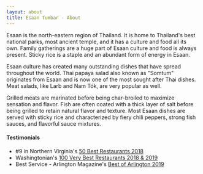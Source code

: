 ```yaml
---
layout: about
title: Esaan Tumbar - About
---
```


Esaan is the north-eastern region of Thailand. It is home to Thailand's best national parks, most ancient temple, and it has a culture and food all its own. Family gatherings are a huge part of Esaan culture and food is always present. Sticky rice is a staple and an abundant form of energy in Esaan.

Esaan culture has created many outstanding dishes that have spread throughout the world. Thai papaya salad also known as "Somtum" originates from Esaan and is now one of the most sought after Thai dishes. Meat salads, like Larb and Nam Tók, are very popular as well.

Grilled meats are marinated before being char-broiled to maximize sensation and flavor. Fish are often coated with a thick layer of salt before being grilled to retain natural flavor and texture. Most Esaan dishes are served with sticky rice and characterized by fiery chili peppers, strong fish sauces, and flavorful sauce mixtures.

#### Testimonials
- #9 in Northern Virginia's [50 Best Restaurants 2018](https://northernvirginiamag.com/food/2018/08/31/50-best-restaurants-2018-no-9-esaan/)
- Washingtonian's [100 Very Best Restaurants 2018 & 2019](https://www.washingtonian.com/2019/02/15/100-very-best-restaurants-62-esaan/)
- Best Service - Arlington Magazine's [Best of Arlington 2019](https://www.arlingtonmagazine.com/listings/best-of-arlington-2019/esaan-tumbar/)